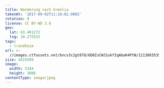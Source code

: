 ```yaml
---
title: Wanderung nach Grønlia
takenAt: '2017-09-02T11:16:02.000Z'
rotation: 0
license: CC BY-ND 3.0
geo:
  lat: 63.401272
  lng: 10.275525
tags:
  - trondheim
url: >-
  //images.ctfassets.net/bncv3c2gt878/6D8IsCWJ1ukYIqAbaK4PtN/11138035353ff0781fe49480f077fd24/wanderung-nach-grnlia_36865473321_o
size: 4419389
image:
  width: 5344
  height: 3006
contentType: image/jpeg
---
```


